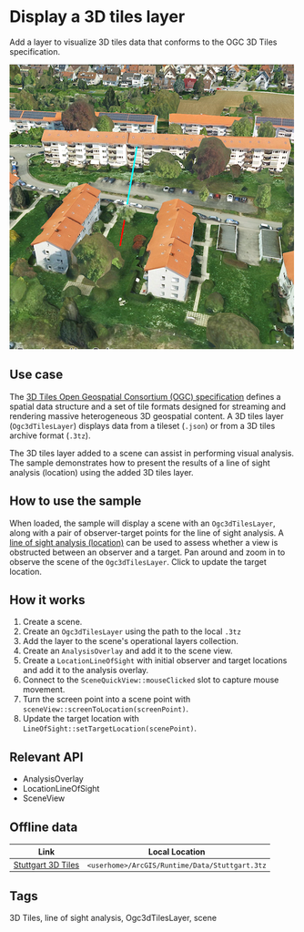 # Display a 3D tiles layer

Add a layer to visualize 3D tiles data that conforms to the OGC 3D Tiles specification.

![](screenshot.png)

## Use case

The [3D Tiles Open Geospatial Consortium (OGC) specification](https://www.ogc.org/standard/3DTiles) defines a spatial data structure and a set of tile formats designed for streaming and rendering massive heterogeneous 3D geospatial content. A 3D tiles layer (`Ogc3dTilesLayer`) displays data from a tileset (`.json`) or from a 3D tiles archive format (`.3tz`).

The 3D tiles layer added to a scene can assist in performing visual analysis. The sample demonstrates how to present the results of a line of sight analysis (location) using the added 3D tiles layer.

## How to use the sample

When loaded, the sample will display a scene with an `Ogc3dTilesLayer`, along with a pair of observer-target points for the line of sight analysis. A [line of sight analysis (location)](https://github.com/Esri/arcgis-maps-sdk-samples-qt/tree/main/ArcGISRuntimeSDKQt_CppSamples/Analysis/LineOfSightLocation) can be used to assess whether a view is obstructed between an observer and a target. Pan around and zoom in to observe the scene of the `Ogc3dTilesLayer`. Click to update the target location.

## How it works

1. Create a scene.
2. Create an `Ogc3dTilesLayer` using the path to the local `.3tz`
3. Add the layer to the scene's operational layers collection.
4. Create an `AnalysisOverlay` and add it to the scene view.
5. Create a `LocationLineOfSight` with initial observer and target locations and add it to the analysis overlay.
6. Connect to the `SceneQuickView::mouseClicked` slot to capture mouse movement. 
7. Turn the screen point into a scene point with `sceneView::screenToLocation(screenPoint)`.
8. Update the target location with `LineOfSight::setTargetLocation(scenePoint)`.

## Relevant API

* AnalysisOverlay
* LocationLineOfSight
* SceneView

## Offline data

Link | Local Location
---------|-------|
|[Stuttgart 3D Tiles]()|`<userhome>/ArcGIS/Runtime/Data/Stuttgart.3tz`|

## Tags

3D Tiles, line of sight analysis, Ogc3dTilesLayer, scene


